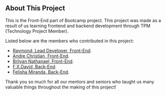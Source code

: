 ## About This Project

This is the Front-End part of Bootcamp project. This project was made as a result of us learning frontend and backend development through TPM (Technology Project Member).

Listed below are the members who contributed in this project:

- [Raymond, Lead Developer, Front-End](https://github.com/AsterinGray).
- [Andre Christian, Front-End](https://github.com/andrechrist012).
- [Brilyan Nathanael, Front-End](https://github.com/BrilyanNathanael).
- [F.X.David, Back-End](https://github.com/fxdavidh).
- [Felisha Miranda, Back-End](https://github.com/felishaww).

Thank you so much for all our mentors and seniors who taught us many valuable things throughout the making of this project!
